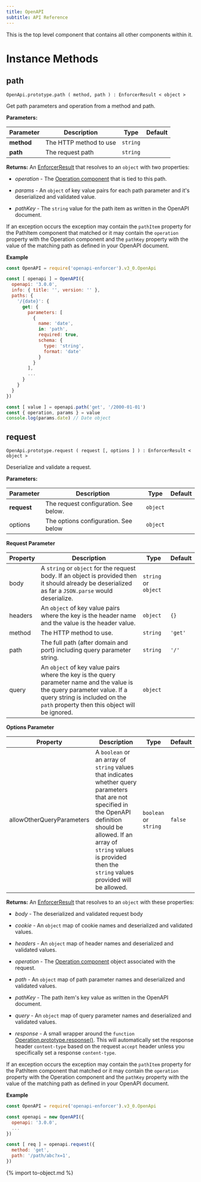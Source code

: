 ```yaml
---
title: OpenAPI
subtitle: API Reference
---
```


This is the top level component that contains all other components within it.

# Instance Methods

## path

`OpenApi.prototype.path ( method, path ) : EnforcerResult < object >`

Get path parameters and operation from a method and path.

**Parameters:**

| Parameter | Description | Type | Default |
| --------- | ----------- | ---- | ------- |
| **method** | The HTTP method to use | `string` | |
| **path** | The request path | `string` | |

**Returns:** An [EnforcerResult](../enforcer-result.md) that resolves to an `object` with two properties:

- *operation* - The [Operation component](operation.md) that is tied to this path.

- *params* - An `object` of key value pairs for each path parameter and it's deserialized and validated value.

- *pathKey* - The `string` value for the path item as written in the OpenAPI document.

If an exception occurs the exception may contain the `pathItem` property for the PathItem component that matched or it
may contain the `operation` property with the Operation component and the `pathKey` property with the value of the
matching path as defined in your OpenAPI document. 

**Example**

```js
const OpenAPI = require('openapi-enforcer').v3_0.OpenApi

const [ openapi ] = OpenAPI({
  openapi: '3.0.0',
  info: { title: '', version: '' },
  paths: {
    '/{date}': {
      get: {
        parameters: [
          {
            name: 'date',
            in: 'path',
            required: true,
            schema: {
              type: 'string',
              format: 'date'
            }
          }
        ],
        ...
      }
    }
  }
})

const [ value ] = openapi.path('get', '/2000-01-01')
const { operation, params } = value
console.log(params.date) // Date object
```

## request

`OpenApi.prototype.request ( request [, options ] ) : EnforcerResult < object >`

Deserialize and validate a request.

**Parameters:**

| Parameter | Description | Type | Default |
| --------- | ----------- | ---- | ------- |
| **request** | The request configuration. See below. | `object` | |
| options | The options configuration. See below | `object` | |

**Request Parameter**

| Property | Description | Type  | Default |
| --------- | ----------- | ---- | ------- |
| body | A `string` or `object` for the request body. If an object is provided then it should already be deserialized as far a `JSON.parse` would deserialize. | `string` or `object` | |
| headers | An `object` of key value pairs where the key is the header name and the value is the header value. | `object` | `{}` |
| method | The HTTP method to use. | `string` | `'get'` |
| path | The full path (after domain and port) including query parameter string. | `string` | `'/'` |
| query | An `object` of key value pairs where the key is the query parameter name and the value is the query parameter value. If a query string is included on the `path` property then this object will be ignored. | `object` | |

**Options Parameter**

| Property | Description | Type  | Default |
| --------- | ----------- | ---- | ------- |
| allowOtherQueryParameters | A `boolean` or an array of `string` values that indicates whether query parameters that are not specified in the OpenAPI definition should be allowed. If an array of `string` values is provided then the `string` values provided will be allowed. | `boolean` or `string` | `false` |

**Returns:** An [EnforcerResult](../enforcer-result.md) that resolves to an `object` with these properties:

- *body* - The deserialized and validated request body

- *cookie* - An `object` map of cookie names and deserialized and validated values. 

- *headers* - An `object` map of header names and deserialized and validated values.

- *operation* - The [Operation component](operation.md) object associated with the request.

- *path* - An `object` map of path parameter names and deserialized and validated values.

- *pathKey* - The path item's key value as written in the OpenAPI document.

- *query* - An `object` map of query parameter names and deserialized and validated values.

- *response* - A small wrapper around the `function` [Operation.prototype.response()](operation.md#response). This will automatically set the response header `content-type` based on the request `accept` header unless you specifically set a response `content-type`.

If an exception occurs the exception may contain the `pathItem` property for the PathItem component that matched or it
may contain the `operation` property with the Operation component and the `pathKey` property with the value of the
matching path as defined in your OpenAPI document.

**Example**

```js
const OpenAPI = require('openapi-enforcer').v3_0.OpenApi

const openapi = new OpenAPI({
  openapi: '3.0.0',
  ... 
})

const [ req ] = openapi.request({
  method: 'get',
  path: '/path/abc?x=1',
})
```

{% import to-object.md %}
